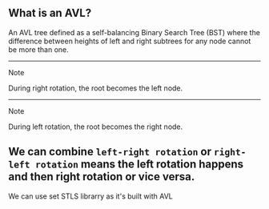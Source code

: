 ## What is an AVL?

An AVL tree defined as a self-balancing Binary Search Tree (BST) where the difference between heights of left and right subtrees for any node cannot be more than one.

---

> [!NOTE]
> During right rotation, the root becomes the left node.

---

> [!NOTE]
> During left rotation, the root becomes the right node.

## We can combine `left-right rotation` or `right-left rotation` means the left rotation happens and then right rotation or vice versa.

We can use set STLS librarry as it's built with AVL
